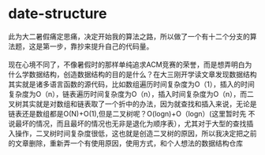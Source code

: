 # date-structure
此为大二暑假痛定思痛，决定开始我的算法之路，所以做了一个有十二个分支的算法题，这是第一步，靠抄来提升自己的代码量。</br></br>
现在心境不同了，不像暑假时的那样单纯追求ACM竞赛的荣誉，而是想弄明白为什么学数据结构，创造数据结构的目的是什么？在大三刚开学读文章发现数据结构其实就是诸多语言函数的源代码，比如数组遍历时间复杂度为O（1），插入的时间复杂度为O（n），链表遍历时间复杂度为O（n），插入时间复杂度为O（n），而二叉树其实就是对数组和链表取了一个折中的办法，因为就查找和插入来说，无论是链表还是数组都是O(N)+O(1),但是二叉树呢？O(logn)+O（logn）(这里暂时先 不说最坏的情况，而且最坏的情况也无非是退化为顺序表），尤其对于大型的查找插入操作，二叉树时间复杂度很低，这也就是创造二叉树的原因，所以我决定把之前的文章删除，重新弄一个有使用原因，使用方式，和个人想法的数据结构仓库
